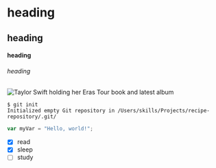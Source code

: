 # heading
## heading
#### heading
###### heading
![Taylor Swift holding her Eras Tour book and latest album](https://www.google.com/url?sa=i&url=https%3A%2F%2Fwww.instagram.com%2Ftaylorswift%2F&psig=AOvVaw3QcbzBvgkXgGxA_rTENtPf&ust=1740954580682000&source=images&cd=vfe&opi=89978449&ved=0CBQQjRxqFwoTCNj7v6736YsDFQAAAAAdAAAAABAE) 
```
$ git init
Initialized empty Git repository in /Users/skills/Projects/recipe-repository/.git/
```
``` javascript
var myVar = "Hello, world!";
```
- [x] read
- [x] sleep
- [ ] study

